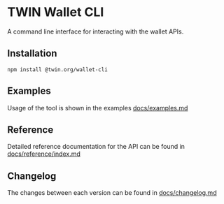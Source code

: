 # TWIN Wallet CLI

A command line interface for interacting with the wallet APIs.

## Installation

```shell
npm install @twin.org/wallet-cli
```

## Examples

Usage of the tool is shown in the examples [docs/examples.md](docs/examples.md)

## Reference

Detailed reference documentation for the API can be found in [docs/reference/index.md](docs/reference/index.md)

## Changelog

The changes between each version can be found in [docs/changelog.md](docs/changelog.md)
